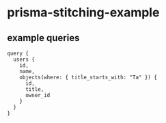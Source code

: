 # prisma-stitching-example

## example queries

```
query {
  users {
    id,
    name,
    objects(where: { title_starts_with: "Ta" }) {
      id,
      title,
      owner_id
    }
  }
}
```
